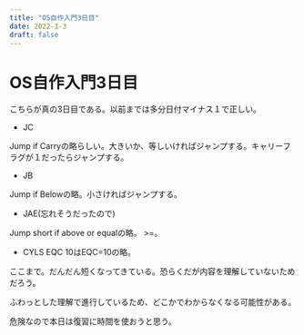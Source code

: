 ```yaml
---
title: "OS自作入門3日目"
date: 2022-1-3
draft: false
---
```

# OS自作入門3日目



こちらが真の3日目である。以前までは多分日付マイナス１で正しい。



* JC



Jump if Carryの略らしい。大きいか、等しいければジャンプする。キャリーフラグが１だったらジャンプする。



* JB



Jump if Belowの略。小さければジャンプする。



* JAE(忘れそうだったので)



Jump short if above or equalの略。 >=。



* CYLS EQC 10はEQC=10の略。



ここまで。だんだん短くなってきている。恐らくだが内容を理解していないためだろう。



ふわっとした理解で進行しているため、どこかでわからなくなる可能性がある。



危険なので本日は復習に時間を使おうと思う。
